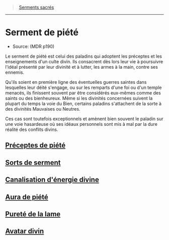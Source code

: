 ﻿---
!SubClassItem
Id: paladin_piety_hd.md#serment-de-piété
RootId: paladin_piety_hd.md
ParentLink: paladin_hd.md#serments-sacrés
Name: Serment de piété
ParentName: Serments sacrés
NameLevel: 1
Source: (MDR p190)
Attributes: {}
---
>  [Serments sacrés](hd_paladin_serments_sacres.md)

---


# Serment de piété

- Source: (MDR p190)

Le serment de piété est celui des paladins qui adoptent les préceptes et les enseignements d'un culte divin. Ils consacrent dès lors leur vie à poursuivre l'idéal présenté par leur divinité et à lutter, les armes à la main, contre ses ennemis.

Qu'ils soient en première ligne des éventuelles guerres saintes dans lesquelles leur déité s'engage, ou sur les remparts d'une foi ou d'un temple menacés, ils finissent souvent par être considérés eux-mêmes comme des saints ou des bienheureux. Même si les divinités concernées suivent la plupart du temps la voie du Bien, certains paladins s'attachent de la sorte à des divinités Mauvaises ou Neutres.

Ces cas sont toutefois exceptionnels et amènent bien souvent le paladin sur une voie hasardeuse où ses idéaux personnels sont mis à mal par la dure réalité des conflits divins.



## [Préceptes de piété](hd_paladin_piety_preceptes_de_piete.md)



## [Sorts de serment](hd_paladin_piety_sorts_de_serment.md)



## [Canalisation d'énergie divine](hd_paladin_piety_canalisation_denergie_divine.md)



## [Aura de piété](hd_paladin_piety_aura_de_piete.md)



## [Pureté de la lame](hd_paladin_piety_purete_de_la_lame.md)



## [Avatar divin](hd_paladin_piety_avatar_divin.md)

